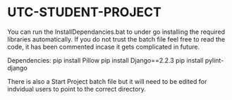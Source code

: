 # UTC-STUDENT-PROJECT

You can run the InstallDependancies.bat to under go installing the required libraries automatically.
If you do not trust the batch file feel free to read the code, it has been commented incase it gets complicated in future.

Dependencies:
pip install Pillow
pip install Django==2.2.3
pip install pylint-django

There is also a Start Project batch file but it will need to be edited for indvidual users to point to the correct directory.